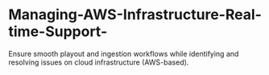 # Managing-AWS-Infrastructure-Real-time-Support-
Ensure smooth playout and ingestion workflows while identifying and resolving issues on cloud infrastructure (AWS-based).
